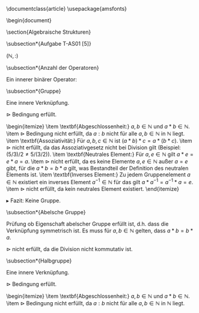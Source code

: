 \documentclass{article}
\usepackage{amsfonts}

\begin{document}

\section{Algebraische Strukturen}

\subsection*{Aufgabe T-AS01 [5]}

$(\mathbb{N}, :)$

\subsection*{Anzahl der Operatoren}

Ein innerer binärer Operator:

\subsection*{Gruppe}

Eine innere Verknüpfung.

$\triangleright$ Bedingung erfüllt.

\begin{itemize}
\item \textbf{Abgeschlossenheit:} $a, b \in \mathbb{N}$ und $a \ast b \in \mathbb{N}$.
\item $\triangleright$ Bedingung nicht erfüllt, da $a:b$ nicht für alle $a, b \in \mathbb{N}$ in $\mathbb{N}$ liegt.
\item \textbf{Assoziativität:} Für $a, b, c \in \mathbb{N}$ ist $(a \ast b) \ast c = a \ast (b \ast c)$.
\item $\triangleright$ nicht erfüllt, da das Assoziativgesetz nicht bei Division gilt (Beispiel: $(5/3)/2 \neq 5/(3/2)$).
\item \textbf{Neutrales Element:} Für $a, e \in \mathbb{N}$ gilt $a \ast e = e \ast a = a$.
\item $\triangleright$ nicht erfüllt, da es keine Elemente $a,e \in \mathbb{N}$ außer $a=e$ gibt, für die $a \ast b = b\ast a$ gilt, was Bestandteil der Definition des neutralen Elements ist.
\item \textbf{Inverses Element:} Zu jedem Gruppenelement $a \in \mathbb{N}$ existiert ein inverses Element $a^{-1} \in \mathbb{N}$ für das gilt $a \ast a^{-1} = a^{-1} \ast a = e$.
\item $\triangleright$ nicht erfüllt, da kein neutrales Element existiert.
\end{itemize}

$\blacktriangleright$ Fazit: Keine Gruppe.

\subsection*{Abelsche Gruppe}

Prüfung ob Eigenschaft abelscher Gruppe erfüllt ist, d.h. dass die Verknüpfung symmetrisch ist. Es muss für $a, b \in \mathbb{N}$ gelten, dass $a \ast b = b \ast a$.

$\triangleright$ nicht erfüllt, da die Division nicht kommutativ ist.

\subsection*{Halbgruppe}

Eine innere Verknüpfung.

$\triangleright$ Bedingung erfüllt.

\begin{itemize}
\item \textbf{Abgeschlossenheit:} $a, b \in \mathbb{N}$ und $a \ast b \in \mathbb{N}$.
\item $\triangleright$ Bedingung nicht erfüllt, da $a:b$ nicht für alle $a, b \in \mathbb{N}$ in $\mathbb{N}$ liegt.
